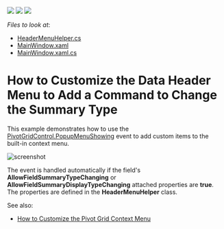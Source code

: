 <!-- default badges list -->
![](https://img.shields.io/endpoint?url=https://codecentral.devexpress.com/api/v1/VersionRange/128578583/19.1.3%2B)
[![](https://img.shields.io/badge/Open_in_DevExpress_Support_Center-FF7200?style=flat-square&logo=DevExpress&logoColor=white)](https://supportcenter.devexpress.com/ticket/details/E20028)
[![](https://img.shields.io/badge/📖_How_to_use_DevExpress_Examples-e9f6fc?style=flat-square)](https://docs.devexpress.com/GeneralInformation/403183)
<!-- default badges end -->
<!-- default file list -->
*Files to look at*:

* [HeaderMenuHelper.cs](./CS/HeaderMenuCustomizationExample/HeaderMenuHelper.cs)
* [MainWindow.xaml](./CS/HeaderMenuCustomizationExample/MainWindow.xaml)
* [MainWindow.xaml.cs](./CS/HeaderMenuCustomizationExample/MainWindow.xaml.cs)
<!-- default file list end -->
# How to Customize the Data Header Menu to Add a Command to Change the Summary Type


This example demonstrates how to use the [PivotGridControl.PopupMenuShowing](https://docs.devexpress.com/WPF/DevExpress.Xpf.PivotGrid.PivotGridControl.PopupMenuShowing) event to add custom items to the built-in context menu. 

![screenshot](/images/screenshot.png)

The event is handled automatically if the field's **AllowFieldSummaryTypeChanging** or  **AllowFieldSummaryDisplayTypeChanging** attached properties are **true**. The properties are defined in the **HeaderMenuHelper** class. 

See also:

* [How to Customize the Pivot Grid Context Menu](https://github.com/DevExpress-Examples/how-to-create-a-context-menu-for-field-values-e2205)

